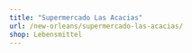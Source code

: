 ```yaml
---
title: "Supermercado Las Acacias"
url: /new-orleans/supermercado-las-acacias/
shop: Lebensmittel
---
```

